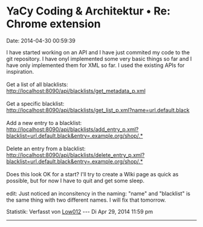 YaCy Coding & Architektur • Re: Chrome extension
================================================

Date: 2014-04-30 00:59:39

I have started working on an API and I have just commited my code to the
git repository. I have onyl implemented some very basic things so far
and I have only implemented them for XML so far. I used the existing
APIs for inspiration.\
\
Get a list of all blacklists:\
<http://localhost:8090/api/blacklists/get_metadata_p.xml>\
\
Get a specific blacklist:\
<http://localhost:8090/api/blacklists/get_list_p.xml?name=url.default.black>\
\
Add a new entry to a blacklist:\
<http://localhost:8090/api/blacklists/add_entry_p.xml?blacklist=url.default.black&entry=.example.org/shop/.*>\
\
Delete an entry from a blacklist:\
<http://localhost:8090/api/blacklists/delete_entry_p.xml?blacklist=url.default.black&entry=.example.org/shop/.*>\
\
Does this look OK for a start? I\'ll try to create a WIki page as quick
as possible, but for now I have to quit and get some sleep.\
\
edit: Just noticed an inconsitency in the naming: \"name\" and
\"blacklist\" is the same thing with two different names. I will fix
that tomorrow.

Statistik: Verfasst von
[Low012](http://forum.yacy-websuche.de/memberlist.php?mode=viewprofile&u=62)
--- Di Apr 29, 2014 11:59 pm

------------------------------------------------------------------------

